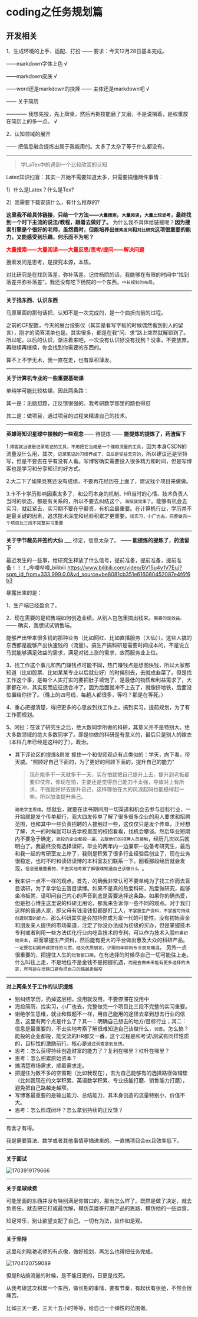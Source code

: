 # coding之任务规划篇

## 开发相关

1、生成环境的上手、适配、打扮 —— 要求：今天12月28日基本完成。

——markdown字体上色 √

——markdown皮肤 √

——word还是markdown的抉择 —— 主体还是markdown吧 √

—— 关于简历

———— 我想先投，先上牌桌，然后再把技能磨了又磨，不是说搁着，是权重放在简历上的多一点。 √





2、认知领域的展开

—— 把信息融合提炼出属于我能用的。太多了太杂了等于什么都没有。







****

> 学LaTex中的遇到一个比较欣赏的认知

Latex知识扫盲：其实一开始不需要知道太多，只需要搞懂两件事情：

1）什么是Latex？什么是Tex?

2）我需要下载安装什么，有什么推荐的?

**这里我不给具体链接，只给一个方法——`大量搜索`，`大量阅读`，`大量比较思考`，最终找到一个时下主流的说法/教程，跟着去做好了。** 为什么我不具体给链接呢？**因为搜索引擎是个很好的老师，虽然费时，但能培养出`搜索发问`和`对比研究`这项很重要的能力，又能感受到乐趣，何乐而不为呢？** 

**<font color='red'>大量搜索——大量阅读——大量反思/思考/提问——解决问题</font>**

搜索发问是思考，是探究本源，本质。

对比研究是在找到落差，弥补落差。记住杨院的话，我能够在有限的时间中“找到落差并弥补落差”。我还没有吃下杨院的一个东西，`中长规划的布局`。

****

**关于找东西、认识东西**

马原里面的那句话把，认知不是一次完成的，是一个曲折向前的过程。

之前的CF配置，今天的展台投影仪（其实是看写字板的时候偶然看到别人的留言），刚才的滴答清单也是。其实很多，都是在我“问、求”路上突然就解锁到了。所以呢，以后的认识，渐进着来吧，一次没有认识好没有找到？没事，不要放弃，再继续再继续，你会找到你需要的东西的。

算不上不学无术，我一直在走，也有厚积薄发。



****

**关于计算机专业的一些重要基础课**

单纯学可能比较枯燥，因此两条路：

其一是：无脑怼题，正反馈很强的。我考研数学那里的题也得怼

其二是：做项目，通过项目的过程来精进自己的技术。

****

**英雄哥知识星球中接触的一些观念**—— 待提炼 —— **能提炼的提炼了，药渣留下**

1.`博客就当做是记录笔记的工具，不用把它当成是一个赚取流量的工具`，因为本身CSDN的流量没什么用，其次，`记录笔记的习惯养成了，日后是受益无穷的`，所以建议还是坚持写，但是不要去在乎有没有人看。写博客确实需要投入很多精力和时间，但是写博客也是学习和分享知识的好方式。

2.大二下了如果竞赛还没有成绩，不要再花经历在上面了，建议找个项目来做做。

3.卡不卡学历影响因素太多了，和公司本身的机制、HR当时的心情、技术负责人当时的状态，都是有关系的，所以不要去纠结这个，`海投就完事了`。能够有机会去实习，就赶紧去，实习期不要在乎薪资，有机会最重要。在计算机行业，学历并不是最关键的因素，追求技术深度和经验积累才更重要。`找实习，小厂也去，完整做完一个项目比三段不完整实习重要 `



****

**关于字节裁员并签约大仙** ___ 待定，信息太杂了。 —— **能提炼的提炼了，药渣留下**

最近发生的一些事，给研究生释放了什么信号，提前准备，提前准备，提前准备！！！_哔哩哔哩_bilibili
https://www.bilibili.com/video/BV15u4y1V7Eu/?spm_id_from=333.999.0.0&vd_source=be8081cb351e616080452087e4f6f6b3

暴露出来的是：

1、生产端已经盈余了。

2、现在需要的是销售端如何创造业绩，从别人包包里搞出钱来。`需要的是效益。` —— 确实，我想试试销售端。

能够产出带来很多钱的那种业务（比如网红、比如直播服务（大仙））。这些人搞的东西都是能够产出快速钱的（流量）。搞生产搞科研是需要时间成本的，不是说立马就能够满足效益的需求，满足对钱上涨的需求，故而服务业上位。

3、找工作这个事儿和热门赚钱点可能不同，热门赚钱点是想图快钱，所以大家都知道（比如股票、比如某某专业以后就业好）的时候别去，去就成韭菜了。但是找工作这个事，是每个人实打实的要把肚子填饱了，是最低的物质和利益需求了，大家都在冲，其实反而应征适合冲了，因为后面就冲不上去了，就像挤地铁，后面没位置给你挤了。（晚上的四号线，每趟人都很多，等吗？那是在等死。）

4、重心把握清楚，得把更多的心思放到找工作上，搞到实习。提前规划，为了有工作而规划。

5、闲扯：在读了研究生之后，绝大数同学所做的科研，其意义并不是特别大。绝大多数领域的绝大多数同学了。即是你做的科研是有意义的，最后只是别人的嫁衣（本科几年已经是这种的了），政治。

- 其下评论区的提炼&启发
  抓住一个和倪师观点有点类似的：学天，向下看，带天威。"照顾好自己下面的，为了更好的照顾下面的，提升自己的能力"

  > 现在能多干一天就多干一天，实在怕就把自己提升上去，提升到老板都要仰仗你，你现在怕，主要还是觉得自己能力不太强，导致对上有所求，不强就好好去提升自己，这样哪怕在大的风浪起码也能稳得起一些，所以加油提升自己。 

  `谢绝学生思维`。想就业，就要在读书期间用一切渠道和机会去参与目标行业，一开始就是发个传单都行，我大四发传单了解了很多很多企业的用人要求和招聘范围，也和其中一些负责招聘的人接触过一些，这仅仅只是发个传单，正经想了解，大一的时候就可以去学校里面的校招看看，找机会攀谈。然后毕业短期内不要急于确定，`能投的企业都投一遍，去跟他们的招聘人员接触`，经历几次以后就明白了。我最终没有选择读研，毕业的两年内一边兼职一边备考研究生，最后和我一起的考研室友上岸了，我则是积累了很多行业经验后创业了，现在业务很稳定，也时不时和读研读博的本科室友们联系一下。回看那段经历就会发现，`信息是最重要的，不去实地考察了解很难知道自己该做什么 `。

- 我来讲一点不一样的观点。首先，的确我非常认可不要单纯为了找工作而去盲目读研，为了拿学位去盲目读博。如果不是真的热爱科研，热爱做研究，能够坐冷板凳，请叩问自己内心的声音到底是否要选择这条路。如果你的确热爱，但是担心博主这里说的科研无用论，那我来告诉你一些不同的观点。对于我们这样的普通人家，即父母有钱没钱但都是打工人，`不掌握生产资料，不掌握可持续创造财富的能力`，那么科研其实是会加持你成为富一代的可能性。没有初始资金和朋友亲人提供的市场渠道，注定了你没办法成为初级的买办，但是掌握技术专利或者利用一些方法优化行业内吃香技术的专利，可以作为技术入股`积累初始资本`，进而掌握生产资料，然后能有更大的平台做出惠及大众的科研产品。`一定要在初期养成攒钱的习惯，结交优质朋友，少跟同年龄同专业朋友瞎混`。 另外一点很重要的，把握住人生的`短暂窗口期`，在有选择的时候尽自己一切可能往上走。什么叫往上走，不是地位不是金钱不是把握机遇，`而是去做未来能有更多选择的决定，尽可能在岔路口避免把自己的路越走越窄 `



****

**对上两条关于工作的认识提炼**

- 别纠结学历，扔掉这层相，没用就没用，不要停滞在没用中
- 海投简历，找实习，小厂也去，完整做完一个项目比三段不完整的实习重要。
- 谢绝学生思维，就业和做题不一样，用自己能用的途径去拿到想去行业的信息，这里有两个点是什么了？其一：明确自己想去的地方/目标行业；其二：信息是最重要的，不去实地考察了解很难知道自己该做什么，`调查`。怎么搞？能投的企业都投，能交流的HR都交一番，这个过程是和考试\测试有同样性质的，目标性的激励前行。核心是`通过调查拿到反馈`。
- 思考：怎么获得持续创造财富的能力了？复利在哪里？杠杆在哪里？
- 思考：怎么积累原始资本？
- 搞清楚市场需求，顺着需求走。
- 把握住为数不多的空窗期（比如我现在），去为自己能够有的选择路径做铺垫（比如我现在的文学积累、英语数学积累、专业技能打磨、销售能力打磨），避免把自己路越走越窄。
- 写博客最重要的是输出能力、总结能力，其本身创造的流量特别小，价值不大。
- 思考：怎么形成闭环？怎么拿到持续的正反馈？





****

有舍才有得。

我是需要算法、数学或者其他事情穿插进来的。一直搞项目会ex且效率低下。



****

**关于面试**

![1703919179666](E:\文档_Typora\关于怎么学会coding_任务规划篇.assets\1703919179666.png)



****

**关于星球续费**

可能里面的东西并没有特别满足你胃口的，那有怎么样了。既然是做了决定，就去负责任，就去把它打成最优解，模仿英雄哥打磨产品的思路，模仿他的一些运营。

知足常乐，别让欲望支配了自己。一切有为法，应作如是观。





****

**关于坚持**

这里和刘晓艳老师的有点像，做好规划，再怎么也得把任务完成。

![1704120759089](E:\文档_Typora\关于怎么学会coding_任务规划篇.assets\1704120759089.png)

但是B站搞流量的时候，是不能日更的，日更是找死。

从我考研这次积累一个东西，做长期的事情，要有节奏，有起伏有张弛，不然会很痛苦。

比如三天一更，三天十五小时等等，给自己一个弹性的范围做。